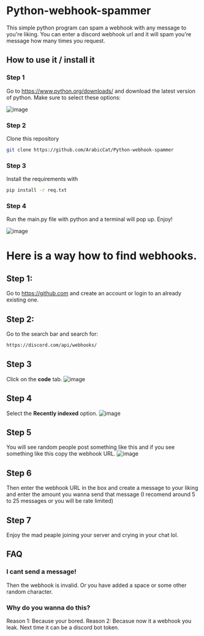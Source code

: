 # Python-webhook-spammer
This simple python program can spam a webhook with any message to you're liking. You can enter a discord webhook url and it will spam you're message how many times you request.


## How to use it / install it

### Step 1
Go to https://www.python.org/downloads/ and download the latest version of  python.
Make sure to select these options:

![image](https://user-images.githubusercontent.com/114680621/209131496-abe55da5-8449-4348-bf97-603d6e909a2c.png)

### Step 2 
Clone this repository
```sh
git clone https://github.com/ArabicCat/Python-webhook-spammer
```
### Step 3
Install the requirements with
```sh
pip install -r req.txt
```
### Step 4 
Run the main.py file with python and a terminal will pop up. Enjoy!

![image](https://user-images.githubusercontent.com/114680621/209131018-1b5ccd2b-6038-4eea-b1f3-e5ab11a1e777.png)

# Here is a way how to find webhooks.

## Step 1:
Go to https://github.com and create an account or login to an already existing one.
## Step 2:
Go to the search bar and search for: 
```sh
https://discord.com/api/webhooks/
```
## Step 3
Click on the **code** tab.
![image](https://user-images.githubusercontent.com/114680621/207132507-c3cf599c-9d16-40da-a869-327b2f87a9ad.png)
## Step 4
Select the **Recently indexed** option.
![image](https://user-images.githubusercontent.com/114680621/207133837-08f61132-c2dd-45fc-b1d0-e4abcb21da94.png)
## Step 5
You will see random people post something like this and if you see something like this copy the webhook URL. 
![image](https://user-images.githubusercontent.com/114680621/207136936-f8deee3b-4f44-475c-a2b1-90858074fef7.png)
## Step 6 
Then enter the webhook URL in the box and create a message to your liking and enter the amount you wanna send that message (I recomend around 5 to 25 messages or you will be rate limited)
## Step 7
Enjoy the mad peaple joining your server and crying in your chat lol.

## FAQ

### I cant send a message!
Then the webhook is invalid. Or you have added a space or some other random character.

### Why do you wanna do this?
Reason 1: Because your bored.
Reason 2: Becasue now it a webhook you leak. Next time it can be a discord bot token.

